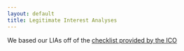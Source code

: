 ```yaml
---
layout: default
title: Legitimate Interest Analyses
---
```


We based our LIAs off of the [checklist provided by the ICO](https://ico.org.uk/for-organisations/guide-to-the-general-data-protection-regulation-gdpr/lawful-basis-for-processing/legitimate-interests/)

<!--- - [Galactic Radio Telescope](grt.html) -->
